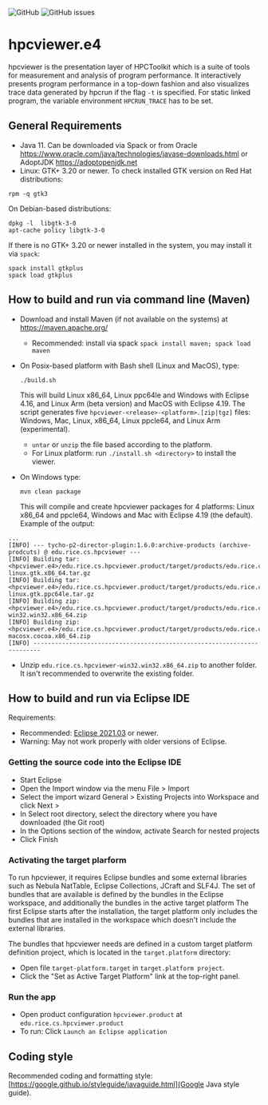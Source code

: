 ![GitHub](https://img.shields.io/github/license/hpctoolkit/hpcviewer.e4?style=for-the-badge)
![GitHub issues](https://img.shields.io/github/issues/hpctoolkit/hpcviewer.e4?style=for-the-badge)

# hpcviewer.e4

hpcviewer is the presentation layer of HPCToolkit which is a suite of tools
for measurement and analysis of program performance.
It interactively presents program performance in a top-down fashion and also 
visualizes trace data generated by hpcrun if the flag ```-t``` is specified. 
For static linked program, the variable environment ```HPCRUN_TRACE``` has to be set. 

## General Requirements

* Java 11. 
  Can be downloaded via Spack 
  or from Oracle https://www.oracle.com/java/technologies/javase-downloads.html 
  or AdoptJDK https://adoptopenjdk.net
* Linux: GTK+ 3.20 or newer.
To check installed GTK version on Red Hat distributions:
```
rpm -q gtk3
```
On Debian-based distributions:
```
dpkg -l  libgtk-3-0
apt-cache policy libgtk-3-0
```
If there is no GTK+ 3.20 or newer installed in the system, you may install it via `spack`:
```
spack install gtkplus
spack load gtkplus
```

## How to build and run via command line (Maven)

* Download and install Maven (if not available on the systems) at https://maven.apache.org/
  * Recommended: install via spack
  	`spack install maven; spack load maven`  
  	
* On Posix-based platform with Bash shell (Linux and MacOS), type:
    ```
    ./build.sh
    ``` 
    This will build Linux x86_64, Linux ppc64le and Windows with Eclipse 4.16,
    and Linux Arm (beta version) and MacOS with Eclipse 4.19.
    The script generates five `hpcviewer-<release>-<platform>.[zip|tgz]` files:
    Windows, Mac, Linux, x86_64, Linux ppcle64, and Linux Arm (experimental).
  * `untar` or `unzip` the file based according to the platform. 
  * For Linux platform: run 
  ```./install.sh <directory>``` 
  to install the viewer. 
  
* On Windows type:
   ```
   mvn clean package
   ```
  This will compile and create hpcviewer packages for 4 platforms: Linux x86_64 and ppcle64, Windows and Mac
  with Eclipse 4.19 (the default).
  Example of the output:
```
...
[INFO] --- tycho-p2-director-plugin:1.6.0:archive-products (archive-prodcuts) @ edu.rice.cs.hpcviewer ---
[INFO] Building tar: <hpcviewer.e4>/edu.rice.cs.hpcviewer.product/target/products/edu.rice.cs.hpcviewer-linux.gtk.x86_64.tar.gz
[INFO] Building tar: <hpcviewer.e4>/edu.rice.cs.hpcviewer.product/target/products/edu.rice.cs.hpcviewer-linux.gtk.ppc64le.tar.gz
[INFO] Building zip: <hpcviewer.e4>/edu.rice.cs.hpcviewer.product/target/products/edu.rice.cs.hpcviewer-win32.win32.x86_64.zip
[INFO] Building zip: <hpcviewer.e4>/edu.rice.cs.hpcviewer.product/target/products/edu.rice.cs.hpcviewer-macosx.cocoa.x86_64.zip
[INFO] ------------------------------------------------------------------------
```
  * Unzip `edu.rice.cs.hpcviewer-win32.win32.x86_64.zip` to another folder. 
    It isn't recommended to overwrite the existing folder.

## How to build and run via Eclipse IDE

Requirements:

* Recommended: [Eclipse 2021.03](https://www.eclipse.org/downloads/packages/release/2021-03/r/eclipse-ide-rcp-and-rap-developers) or newer. 
* Warning: May not work properly with older versions of Eclipse. 

### Getting the source code into the Eclipse IDE

* Start Eclipse
* Open the Import window via the menu File > Import
* Select the import wizard General > Existing Projects into Workspace and click Next >
* In Select root directory, select the directory where you have downloaded (the Git root)
* In the Options section of the window, activate Search for nested projects
* Click Finish

### Activating the target plarform

To run hpcviewer, it requires Eclipse bundles and some external libraries such as Nebula NatTable, Eclipse Collections, JCraft and SLF4J.
The set of bundles that are available is defined by the bundles in the Eclipse workspace, and additionally the bundles in the active target platform
The first Eclipse starts after the installation, the target platform only includes the bundles that are installed in the workspace which doesn't include the external libraries.

The bundles that hpcviewer needs are defined in a custom target platform definition project, which is located in the `target.platform` directory:

* Open file `target-platform.target` in `target.platform project`.
* Click the "Set as Active Target Platform" link at the top-right panel.

### Run the app

* Open product configuration `hpcviewer.product` at `edu.rice.cs.hpcviewer.product`
* To run: Click `Launch an Eclipse application`


## Coding style

Recommended coding and formatting style: [https://google.github.io/styleguide/javaguide.html](Google Java style guide).
